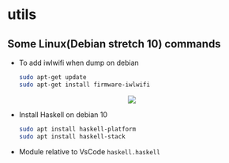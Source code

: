 # utils

## Some Linux(Debian stretch 10) commands

- To add iwlwifi when dump on debian
  ```bash
  sudo apt-get update
  sudo apt-get install firmware-iwlwifi
  ```
<div  style="text-align: center">
  <img src="https://i2.wp.com/soyprogramador.liz.mx/wp-content/uploads/2017/08/Captura-de-pantalla-de-2017-08-24-19-06-17.png">
</div>
  
- Install Haskell on debian 10
  ```bash
  sudo apt install haskell-platform
  sudo apt install haskell-stack
  ```
- Module relative to VsCode
  `haskell.haskell`
